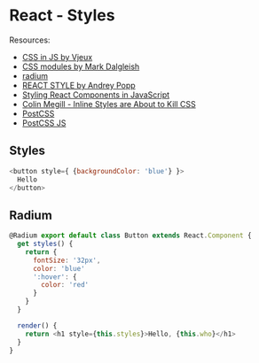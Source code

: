 # React - Styles

Resources:
- [CSS in JS by Vjeux](https://speakerdeck.com/vjeux/react-css-in-js)
- [CSS modules by Mark Dalgleish](https://www.youtube.com/watch?v=zR1lOuyQEt8)
- [radium](http://stack.formidable.com/radium/)
- [REACT STYLE by Andrey Popp](https://andreypopp.com/posts/2014-08-06-react-style.html)
- [Styling React Components in JavaScript](https://www.youtube.com/watch?v=0aBv8dsZs84)
- [Colin Megill - Inline Styles are About to Kill CSS](https://www.youtube.com/watch?v=NoaxsCi13yQ)
- [PostCSS](https://github.com/postcss/postcss-loader)
- [PostCSS JS](https://github.com/postcss/postcss-js)

## Styles

```js
<button style={ {backgroundColor: 'blue'} }>
  Hello
</button>
```

## Radium

```js
@Radium export default class Button extends React.Component {
  get styles() {
    return {
      fontSize: '32px',
      color: 'blue'
      ':hover': {
        color: 'red'
      }
    }
  }

  render() {
    return <h1 style={this.styles}>Hello, {this.who}</h1>
  }
}
```
